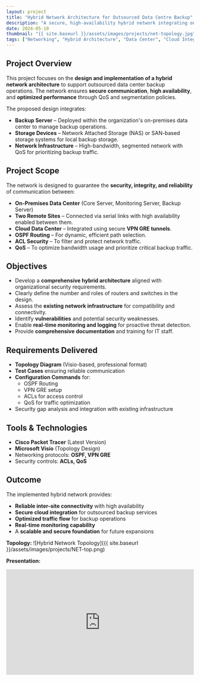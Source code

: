 ```yaml
---
layout: project
title: "Hybrid Network Architecture for Outsourced Data Centre Backup"
description: "A secure, high-availability hybrid network integrating on-premises backup infrastructure with cloud data center services, featuring QoS, OSPF, VPN GRE, and ACL-based security."
date: 2024-05-10
thumbnail: "{{ site.baseurl }}/assets/images/projects/net-topology.jpg"
tags: ["Networking", "Hybrid Architecture", "Data Center", "Cloud Integration", "Security", "QoS", "OSPF", "VPN"]
---
```


## Project Overview
This project focuses on the **design and implementation of a hybrid network architecture** to support outsourced data center backup operations. The network ensures **secure communication**, **high availability**, and **optimized performance** through QoS and segmentation policies.

The proposed design integrates:
- **Backup Server** – Deployed within the organization's on-premises data center to manage backup operations.
- **Storage Devices** – Network Attached Storage (NAS) or SAN-based storage systems for local backup storage.
- **Network Infrastructure** – High-bandwidth, segmented network with QoS for prioritizing backup traffic.

## Project Scope
The network is designed to guarantee the **security, integrity, and reliability** of communication between:
- **On-Premises Data Center** (Core Server, Monitoring Server, Backup Server)
- **Two Remote Sites** – Connected via serial links with high availability enabled between them.
- **Cloud Data Center** – Integrated using secure **VPN GRE tunnels**.
- **OSPF Routing** – For dynamic, efficient path selection.
- **ACL Security** – To filter and protect network traffic.
- **QoS** – To optimize bandwidth usage and prioritize critical backup traffic.

## Objectives
- Develop a **comprehensive hybrid architecture** aligned with organizational security requirements.
- Clearly define the number and roles of routers and switches in the design.
- Assess the **existing network infrastructure** for compatibility and connectivity.
- Identify **vulnerabilities** and potential security weaknesses.
- Enable **real-time monitoring and logging** for proactive threat detection.
- Provide **comprehensive documentation** and training for IT staff.

## Requirements Delivered
- **Topology Diagram** (Visio-based, professional format)
- **Test Cases** ensuring reliable communication
- **Configuration Commands** for:
  - OSPF Routing
  - VPN GRE setup
  - ACLs for access control
  - QoS for traffic optimization
- Security gap analysis and integration with existing infrastructure

## Tools & Technologies
- **Cisco Packet Tracer** (Latest Version)
- **Microsoft Visio** (Topology Design)
- Networking protocols: **OSPF, VPN GRE**
- Security controls: **ACLs, QoS**

## Outcome
The implemented hybrid network provides:
- **Reliable inter-site connectivity** with high availability
- **Secure cloud integration** for outsourced backup services
- **Optimized traffic flow** for backup operations
- **Real-time monitoring capability**
- A **scalable and secure foundation** for future expansions

**Topology:**
![Hybrid Network Topology]({{ site.baseurl }}/assets/images/projects/NET-top.png)

**Presentation:**
<div style="position:relative;padding-bottom:56.25%;height:0;overflow:hidden;">
  <iframe src="https://docs.google.com/presentation/d/1dg-FAPuJUjT2bcoQSTLtvm4nZ2kDWOkIAlKtbpM0Xo4/edit?usp=sharing" 
  style="position:absolute;top:0;left:0;width:100%;height:100%;" frameborder="0" allowfullscreen></iframe>
</div>

